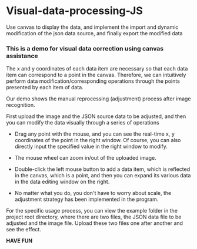 # Visual-data-processing-JS
Use canvas to display the data, and implement the import and dynamic modification of the json data source, and finally export the modified data

### This is a demo for visual data correction using canvas assistance

The x and y coordinates of each data item are necessary so that each data item can correspond to a point in the canvas. Therefore, we can intuitively perform data modification/corresponding operations through the points presented by each item of data.

Our demo shows the manual reprocessing (adjustment) process after image recognition.

First upload the image and the JSON source data to be adjusted, and then you can modify the data visually through a series of operations

- Drag any point with the mouse, and you can see the real-time x, y coordinates of the point in the right window. Of course, you can also directly input the specified value in the right window to modify.

- The mouse wheel can zoom in/out of the uploaded image.

- Double-click the left mouse button to add a data item, which is reflected in the canvas, which is a point, and then you can expand its various data in the data editing window on the right.

- No matter what you do, you don't have to worry about scale, the adjustment strategy has been implemented in the program.

For the specific usage process, you can view the example folder in the project root directory, where there are two files, the JSON data file to be adjusted and the image file. Upload these two files one after another and see the effect.

**HAVE FUN**
